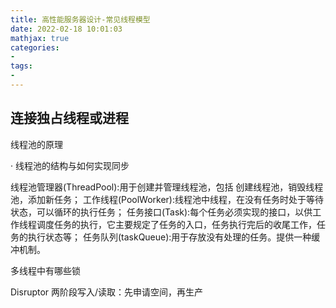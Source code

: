 ```yaml
---
title: 高性能服务器设计-常见线程模型
date: 2022-02-18 10:01:03
mathjax: true
categories:
- 
tags: 
- 
---
```


## 连接独占线程或进程

线程池的原理

· 线程池的结构与如何实现同步

线程池管理器(ThreadPool):用于创建并管理线程池，包括 创建线程池，销毁线程池，添加新任务；
工作线程(PoolWorker):线程池中线程，在没有任务时处于等待状态，可以循环的执行任务；
任务接口(Task):每个任务必须实现的接口，以供工作线程调度任务的执行，它主要规定了任务的入口，任务执行完后的收尾工作，任务的执行状态等；
任务队列(taskQueue):用于存放没有处理的任务。提供一种缓冲机制。


多线程中有哪些锁

Disruptor
两阶段写入/读取：先申请空间，再生产